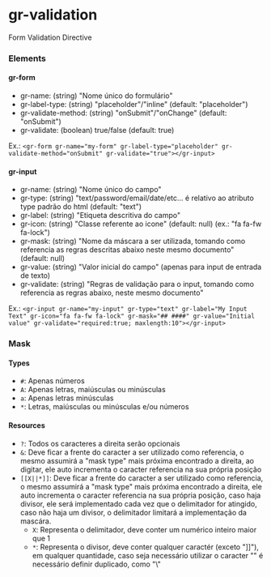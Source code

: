 gr-validation
=============

Form Validation Directive


### Elements

#### gr-form

- gr-name: (string) "Nome único do formulário"
- gr-label-type: (string) "placeholder"/"inline" (default: "placeholder")
- gr-validate-method: (string) "onSubmit"/"onChange" (default: "onSubmit")
- gr-validate: (boolean) true/false (default: true)

Ex.: `<gr-form gr-name="my-form" gr-label-type="placeholder" gr-validate-method="onSubmit" gr-validate="true"></gr-input>`

#### gr-input

- gr-name: (string) "Nome único do campo"
- gr-type: (string) "text/password/email/date/etc... é relativo ao atributo type padrão do html (default: "text")
- gr-label: (string) "Etiqueta descritiva do campo"
- gr-icon: (string) "Classe referente ao icone" (default: null) (ex.: "fa fa-fw fa-lock")
- gr-mask: (string) "Nome da máscara a ser utilizada, tomando como referencia as regras descritas abaixo neste mesmo documento" (default: null)
- gr-value: (string) "Valor inicial do campo" (apenas para input de entrada de texto)
- gr-validate: (string) "Regras de validação para o input, tomando como referencia as regras abaixo, neste mesmo documento"

Ex.: `<gr-input gr-name="my-input" gr-type="text" gr-label="My Input Text" gr-icon="fa fa-fw fa-lock" gr-mask="## ####" gr-value="Initial value" gr-validate="required:true; maxlength:10"></gr-input>`
		
### Mask

#### Types

- `#`: Apenas números
- `A`: Apenas letras, maiúsculas ou minúsculas
- `a`: Apenas letras minúsculas
- `*`: Letras, maiúsculas ou minúsculas e/ou números

#### Resources

- `?`: Todos os caracteres a direita serão opcionais
- `&`: Deve ficar a frente do caracter a ser utilizado como referencia, o mesmo assumirá a "mask type" mais próxima encontrado a direita, ao digitar, ele auto incrementa o caracter referencia na sua própria posição
- `[[X||*]]`: Deve ficar a frente do caracter a ser utilizado como referencia, o mesmo assumirá a "mask type" mais próxima encontrado a direita, ele auto incrementa o caracter referencia na sua própria posição, caso haja divisor, ele será implementado cada vez que o delimitador for atingido, caso não haja um divisor, o delimitador limitará a implementação da mascára.
	- `X`: Representa o delimitador, deve conter um numérico inteiro maior que 1
	- `*`: Representa o divisor, deve conter qualquer caractér (exceto "]]"), em qualquer quantidade, caso seja necessário utilizar o caracter "\" é necessário definir duplicado, como "\\"

